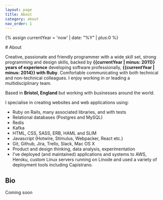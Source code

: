 ```yaml
---
layout: page
title: About
category: about
nav_order: 1
---
```


{% assign currentYear = 'now' | date: "%Y" | plus:0 %}

<div class="markdown" markdown="1">
# About

Creative, passionate and friendly programmer with a wide skill set, strong programming and design skills, backed by **{{currentYear | minus: 2011}} years of experience** developing software professionally, **{{currentYear | minus: 2014}} with Ruby**. Comfortable communicating with both technical and non-technical colleagues. I enjoy working in or leading a multidisciplinary team.

Based in <strong>Bristol, England</strong> but working with businesses around the world.

I specialise in creating websites and web applications using:

  - Ruby on Rails, many associated libraries, and with tests
  - Relational databases (Postgres and MySQL)
  - Redis
  - Kafka
  - HTML, CSS, SASS, ERB, HAML and SLIM
  - Javascript (Hotwire, Stimulus, Webpacker, React etc.)
  - Git, Github, Jira, Trello, Slack, Mac OS X
  - Product and design thinking, data analysis, experimentation
  - I’ve deployed (and maintained) applications and systems to AWS, Heroku, custom Linux servers running on Linode and used a variety of deployment tools including Capistrano.

## Bio

Coming soon
</div>
